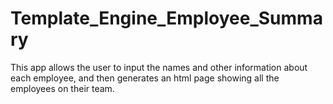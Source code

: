 # Template_Engine_Employee_Summary

This app allows the user to input the names and other information about each employee, and then generates an html page showing all the employees on their team.
